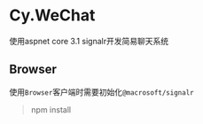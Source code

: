 # Cy.WeChat
使用aspnet core 3.1 signalr开发简易聊天系统 

## Browser
使用`Browser`客户端时需要初始化`@macrosoft/signalr`
> npm install
